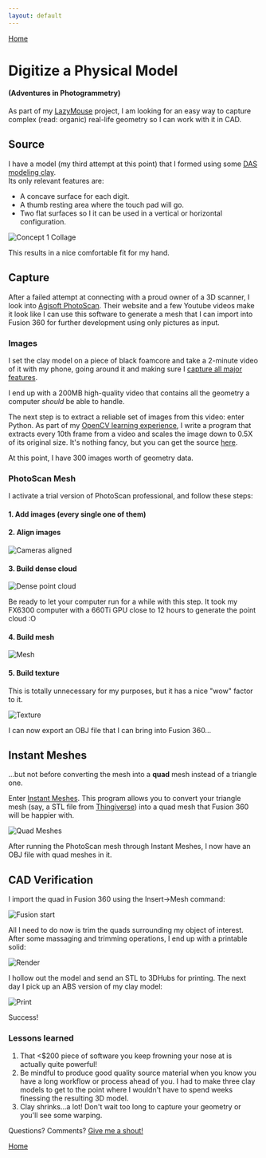 ```yaml
---
layout: default
---
```

[Home](/)

# Digitize a Physical Model
#### (Adventures in Photogrammetry)

As part of my [LazyMouse](https://github.com/dasanchez/lazy-mouse) project, I am looking for an easy way to capture complex (read: organic) real-life geometry so I can work with it in CAD.

## Source

I have a model (my third attempt at this point) that I formed using some [DAS modeling clay](http://canada.michaels.com/on/demandware.store/Sites-MichaelsCanada-Site/en_CA/Product-Show?pid=M10130210&cgid=845166492).  
Its only relevant features are:
- A concave surface for each digit.
- A thumb resting area where the touch pad will go.
- Two flat surfaces so I it can be used in a vertical or horizontal configuration.

![Concept 1 Collage](/assets/img/08/01_CLAY_COLLAGE.PNG)

This results in a nice comfortable fit for my hand.

<blockquote class="imgur-embed-pub" lang="en" data-id="a/Zogep"><a href="//imgur.com/Zogep"></a></blockquote><script async src="//s.imgur.com/min/embed.js" charset="utf-8"></script>

## Capture

After a failed attempt at connecting with a proud owner of a 3D scanner, I look into [Agisoft PhotoScan](http://www.agisoft.com/). Their website and a few Youtube videos make it look like I can use this software to generate a mesh that I can import into Fusion 360 for further development using only pictures as input.

### Images

I set the clay model on a piece of black foamcore and take a 2-minute video of it with my phone, going around it and making sure I [capture all major features](https://imgur.com/a/ET51S).

I end up with a 200MB high-quality video that contains all the geometry a computer _should_ be able to handle.

The next step is to extract a reliable set of images from this video: enter Python. As part of my [OpenCV learning experience](https://github.com/dasanchez/opencv_study), I write a program that extracts every 10th frame from a video and scales the image down to 0.5X of its original size. It's nothing fancy, but you can get the source [here](https://github.com/dasanchez/vid2png).

At this point, I have 300 images worth of geometry data.

### PhotoScan Mesh

I activate a trial version of PhotoScan professional, and follow these steps:

#### 1. Add images (every single one of them)

#### 2. Align images

![Cameras aligned](/assets/img/08/02_CAMS.PNG)

#### 3. Build dense cloud

![Dense point cloud](/assets/img/08/03_CLOUD.PNG)

Be ready to let your computer run for a while with this step. It took my FX6300 computer with a 660Ti GPU close to 12 hours to generate the point cloud :O

#### 4. Build mesh

![Mesh](/assets/img/08/04_MESH.PNG)

#### 5. Build texture

This is totally unnecessary for my purposes, but it has a nice "wow" factor to it.

![Texture](/assets/img/08/05_TEXTURE.PNG)

I can now export an OBJ file that I can bring into Fusion 360...

## Instant Meshes

...but not before converting the mesh into a **quad** mesh instead of a triangle one.

Enter [Instant Meshes](https://github.com/wjakob/instant-meshes). This program allows you to convert your triangle mesh (say, a STL file from [Thingiverse](https://www.thingiverse.com/)) into a quad mesh that Fusion 360 will be happier with.

![Quad Meshes](/assets/img/08/06_INSTANT_MESHES.PNG)

After running the PhotoScan mesh through Instant Meshes, I now have an OBJ file with quad meshes in it.

## CAD Verification

I import the quad in Fusion 360 using the Insert->Mesh command:

![Fusion start](/assets/img/08/07_FUSION_IMPORT.PNG)

All I need to do now is trim the quads surrounding my object of interest. After some massaging and trimming operations, I end up with a printable solid:

![Render](/assets/img/08/08_FUSION_RENDER.PNG)

I hollow out the model and send an STL to 3DHubs for printing. The next day I pick up an ABS version of my clay model:

![Print](/assets/img/08/09_PRINT_SMALL.PNG)

<blockquote class="imgur-embed-pub" lang="en" data-id="a/1Yhnm"><a href="//imgur.com/1Yhnm"></a></blockquote><script async src="//s.imgur.com/min/embed.js" charset="utf-8"></script>

Success!

### Lessons learned

1. That <$200 piece of software you keep frowning your nose at is actually quite powerful!
2. Be mindful to produce good quality source material when you know you have a long workflow or process ahead of you. I had to make three clay models to get to the point where I wouldn't have to spend weeks finessing the resulting 3D model.
3. Clay shrinks...a lot! Don't wait too long to capture your geometry or you'll see some warping.

Questions? Comments? [Give me a shout!](/about)

[Home](/)
